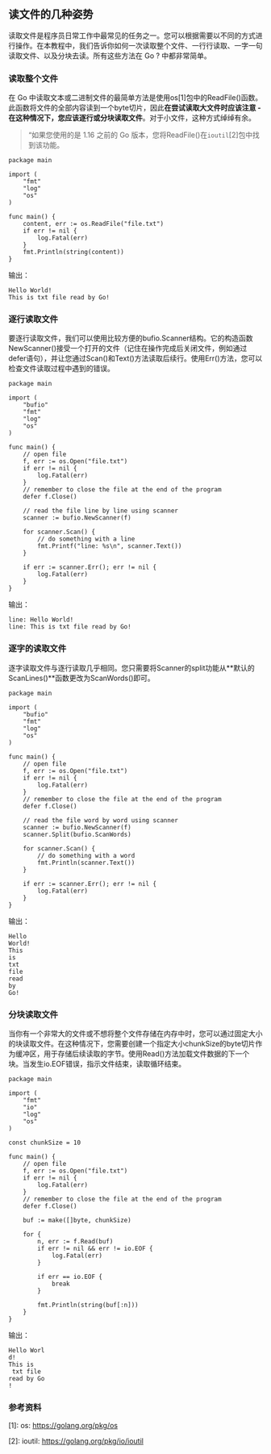 ## 读文件的几种姿势
读取文件是程序员日常工作中最常见的任务之一。您可以根据需要以不同的方式进行操作。在本教程中，我们告诉你如何一次读取整个文件、一行行读取、一字一句读取文件、以及分块去读。所有这些方法在 Go ? 中都非常简单。

### 读取整个文件
在 Go 中读取文本或二进制文件的最简单方法是使用os[1]包中的ReadFile()函数。此函数将文件的全部内容读到一个byte切片，因此**在尝试读取大文件时应该注意 - 在这种情况下，您应该逐行或分块读取文件**。对于小文件，这种方式绰绰有余。

> “如果您使用的是 1.16 之前的 Go 版本，您将ReadFile()在`ioutil`[2]包中找到该功能。
```
package main

import (
    "fmt"
    "log"
    "os"
)

func main() {
    content, err := os.ReadFile("file.txt")
    if err != nil {
        log.Fatal(err)
    }
    fmt.Println(string(content))
}
```
输出：
```
Hello World!
This is txt file read by Go!
```
### 逐行读取文件
要逐行读取文件，我们可以使用比较方便的bufio.Scanner结构。它的构造函数NewScanner()接受一个打开的文件（记住在操作完成后关闭文件，例如通过 defer语句），并让您通过Scan()和Text()方法读取后续行。使用Err()方法，您可以检查文件读取过程中遇到的错误。
```
package main

import (
    "bufio"
    "fmt"
    "log"
    "os"
)

func main() {
    // open file
    f, err := os.Open("file.txt")
    if err != nil {
        log.Fatal(err)
    }
    // remember to close the file at the end of the program
    defer f.Close()

    // read the file line by line using scanner
    scanner := bufio.NewScanner(f)

    for scanner.Scan() {
        // do something with a line
        fmt.Printf("line: %s\n", scanner.Text())
    }

    if err := scanner.Err(); err != nil {
        log.Fatal(err)
    }
}
```
输出：
```
line: Hello World!
line: This is txt file read by Go!
```
### 逐字的读取文件
逐字读取文件与逐行读取几乎相同。您只需要将Scanner的split功能从**默认的ScanLines()**函数更改为ScanWords()即可。
```
package main

import (
    "bufio"
    "fmt"
    "log"
    "os"
)

func main() {
    // open file
    f, err := os.Open("file.txt")
    if err != nil {
        log.Fatal(err)
    }
    // remember to close the file at the end of the program
    defer f.Close()

    // read the file word by word using scanner
    scanner := bufio.NewScanner(f)
    scanner.Split(bufio.ScanWords)

    for scanner.Scan() {
        // do something with a word
        fmt.Println(scanner.Text())
    }

    if err := scanner.Err(); err != nil {
        log.Fatal(err)
    }
}
```
输出：
```
Hello
World!
This
is
txt
file
read
by
Go!
```
### 分块读取文件
当你有一个非常大的文件或不想将整个文件存储在内存中时，您可以通过固定大小的块读取文件。在这种情况下，您需要创建一个指定大小chunkSize的byte切片作为缓冲区，用于存储后续读取的字节。使用Read()方法加载文件数据的下一个块。当发生io.EOF错误，指示文件结束，读取循环结束。
```
package main

import (
    "fmt"
    "io"
    "log"
    "os"
)

const chunkSize = 10

func main() {
    // open file
    f, err := os.Open("file.txt")
    if err != nil {
        log.Fatal(err)
    }
    // remember to close the file at the end of the program
    defer f.Close()

    buf := make([]byte, chunkSize)

    for {
        n, err := f.Read(buf)
        if err != nil && err != io.EOF {
            log.Fatal(err)
        }

        if err == io.EOF {
            break
        }

        fmt.Println(string(buf[:n]))
    }
}
```
输出：
```
Hello Worl
d!
This is
 txt file 
read by Go
!
```
### 参考资料
[1]: os: https://golang.org/pkg/os

[2]: ioutil: https://golang.org/pkg/io/ioutil




